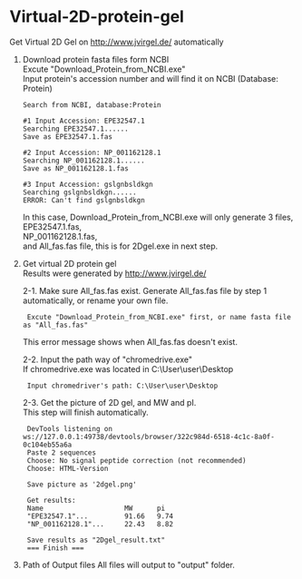 # Virtual-2D-protein-gel
Get Virtual 2D Gel on http://www.jvirgel.de/ automatically

1. Download protein fasta files form NCBI  
    Excute "Download_Protein_from_NCBI.exe"  
    Input protein's accession number and will find it on NCBI (Database: Protein)

    ```
    Search from NCBI, database:Protein

    #1 Input Accession: EPE32547.1
    Searching EPE32547.1......
    Save as EPE32547.1.fas

    #2 Input Accession: NP_001162128.1
    Searching NP_001162128.1......
    Save as NP_001162128.1.fas
   
    #3 Input Accession: gslgnbsldkgn
    Searching gslgnbsldkgn......
    ERROR: Can't find gslgnbsldkgn
    ```
 
    In this case, Download_Protein_from_NCBI.exe will only generate 3 files,  
    EPE32547.1.fas,  
    NP_001162128.1.fas,  
    and All_fas.fas file, this is for 2Dgel.exe in next step.
   
2. Get virtual 2D protein gel  
    Results were generated by http://www.jvirgel.de/
   
    2-1. Make sure All_fas.fas exist.
        Generate All_fas.fas file by step 1 automatically, or rename your own file.
        

        Excute "Download_Protein_from_NCBI.exe" first, or name fasta file as "All_fas.fas"

    This error message shows when All_fas.fas doesn't exist.
        
    2-2. Input the path way of "chromedrive.exe"  
            If chromedrive.exe was located in C:\User\user\Desktop
        

        Input chromedriver's path: C:\User\user\Desktop

        
    2-3. Get the picture of 2D gel, and MW and pI.  
            This step will finish automatically.
        

        DevTools listening on ws://127.0.0.1:49738/devtools/browser/322c984d-6518-4c1c-8a0f-0c104eb55a6a
        Paste 2 sequences
        Choose: No signal peptide correction (not recommended)
        Choose: HTML-Version
                   
        Save picture as '2dgel.png'
          
        Get results:
        Name                    MW      pi
        "EPE32547.1"...         91.66   9.74
        "NP_001162128.1"...     22.43   8.82
           
        Save results as "2Dgel_result.txt"
        === Finish ===
        
3. Path of Output files
    All files will output to "output" folder.
        
